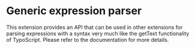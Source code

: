 # Generic expression parser

This extension provides an API that can be used in other extensions for parsing expressions
with a syntax very much like the getText functionality of TypoScript. Please refer to the
documentation for more details.